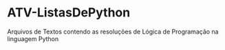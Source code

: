 # ATV-ListasDePython

Arquivos de Textos contendo as resoluções de Lógica de Programação na linguagem Python
